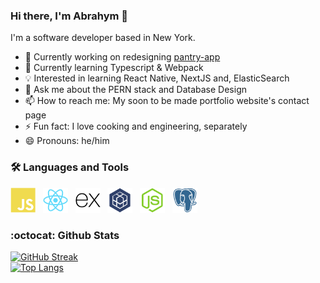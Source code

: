 ### Hi there, I'm Abrahym 👋

I'm a software developer based in New York.

-   🔭 Currently working on redesigning <a href="https://pantry.abrahym.dev" title="Pantry App" target="_blank">pantry-app</a> &nbsp;
-   🌱 Currently learning Typescript & Webpack
-   💡 Interested in learning React Native, NextJS and, ElasticSearch
-   💬 Ask me about the PERN stack and Database Design
-   📫 How to reach me: My soon to be made portfolio website's contact page
-   ⚡ Fun fact: I love cooking and engineering, separately
-   😄 Pronouns: he/him

### 🛠️ Languages and Tools

<a href="https://javascript.com/" title="Javascript" target="_blank"><img src="https://github.com/devicons/devicon/blob/master/icons/javascript/javascript-plain.svg" width="40" alt="Javascript"></a> &nbsp;
<a href="https://reactjs.org/" title="React" target="_blank"><img src="https://github.com/devicons/devicon/blob/master/icons/react/react-original.svg" width="40" alt="React"></a> &nbsp;
<a href="https://expressjs.com/" title="Express" target="_blank"><img src="https://github.com/devicons/devicon/blob/master/icons/express/express-original.svg" width="40" alt="Express"></a> &nbsp;
<a href="https://sequelize.org/" title="Sequelize" target="_blank"><img src="https://github.com/devicons/devicon/blob/master/icons/sequelize/sequelize-plain.svg" width="40" alt="Sequelize"></a> &nbsp;
<a href="https://nodejs.org/en/" title="Node" target="_blank"><img src="https://github.com/devicons/devicon/blob/master/icons/nodejs/nodejs-plain.svg" width="40" alt="React"></a> &nbsp;
<a href="https://postgresql.org/" title="PostgreSQL" target="_blank"><img src="https://github.com/devicons/devicon/blob/master/icons/postgresql/postgresql-plain.svg" width="40" alt="PostgreSQL"></a> &nbsp;

### :octocat: Github Stats

[![GitHub Streak](http://github-readme-streak-stats.herokuapp.com?user=abrahym-sharfeldden&theme=dark)](https://git.io/streak-stats) <br />
[![Top Langs](https://github-readme-stats.vercel.app/api/top-langs/?username=abrahym-sharfeldden&layout=compact&theme=github_dark)](https://github.com/anuraghazra/github-readme-stats)
